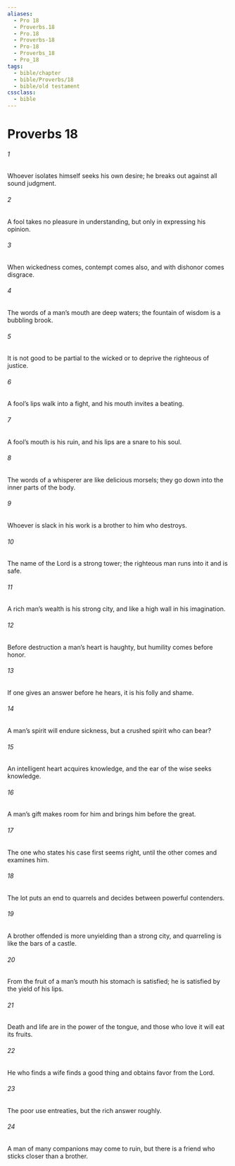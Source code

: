 ```yaml
---
aliases:
  - Pro 18
  - Proverbs.18
  - Pro.18
  - Proverbs-18
  - Pro-18
  - Proverbs_18
  - Pro_18
tags:
  - bible/chapter
  - bible/Proverbs/18
  - bible/old testament
cssclass:
  - bible
---
```


# Proverbs 18

###### 1
Whoever isolates himself seeks his own desire; he breaks out against all sound judgment.
###### 2
A fool takes no pleasure in understanding, but only in expressing his opinion.
###### 3
When wickedness comes, contempt comes also, and with dishonor comes disgrace.
###### 4
The words of a man’s mouth are deep waters; the fountain of wisdom is a bubbling brook.
###### 5
It is not good to be partial to the wicked or to deprive the righteous of justice.
###### 6
A fool’s lips walk into a fight, and his mouth invites a beating.
###### 7
A fool’s mouth is his ruin, and his lips are a snare to his soul.
###### 8
The words of a whisperer are like delicious morsels; they go down into the inner parts of the body.
###### 9
Whoever is slack in his work is a brother to him who destroys.
###### 10
The name of the Lord is a strong tower; the righteous man runs into it and is safe.
###### 11
A rich man’s wealth is his strong city, and like a high wall in his imagination.
###### 12
Before destruction a man’s heart is haughty, but humility comes before honor.
###### 13
If one gives an answer before he hears, it is his folly and shame.
###### 14
A man’s spirit will endure sickness, but a crushed spirit who can bear?
###### 15
An intelligent heart acquires knowledge, and the ear of the wise seeks knowledge.
###### 16
A man’s gift makes room for him and brings him before the great.
###### 17
The one who states his case first seems right, until the other comes and examines him.
###### 18
The lot puts an end to quarrels and decides between powerful contenders.
###### 19
A brother offended is more unyielding than a strong city, and quarreling is like the bars of a castle.
###### 20
From the fruit of a man’s mouth his stomach is satisfied; he is satisfied by the yield of his lips.
###### 21
Death and life are in the power of the tongue, and those who love it will eat its fruits.
###### 22
He who finds a wife finds a good thing and obtains favor from the Lord.
###### 23
The poor use entreaties, but the rich answer roughly.
###### 24
A man of many companions may come to ruin, but there is a friend who sticks closer than a brother.


